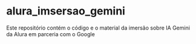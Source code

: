 # alura_imsersao_gemini
Este repositório contém o código e o material da imersão sobre IA Gemini da Alura em parceria com o Google
